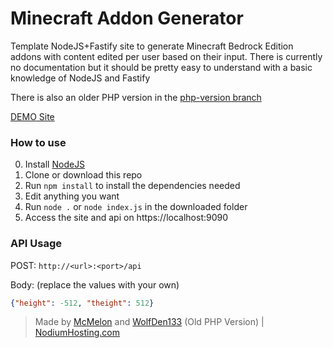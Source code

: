 # Minecraft Addon Generator
Template NodeJS+Fastify site to generate Minecraft Bedrock Edition addons with content edited per user based on their input. There is currently no documentation but it should be pretty easy to understand with a basic knowledge of NodeJS and Fastify

There is also an older PHP version in the [php-version branch](https://github.com/McMelonTV/mcpack-generator/tree/php-version)

[DEMO Site](https://mcpack.alphafreak.pw/)

### How to use
0. Install [NodeJS](https://nodejs.org/)
1. Clone or download this repo
2. Run `npm install` to install the dependencies needed
3. Edit anything you want
4. Run `node .` or `node index.js` in the downloaded folder
5. Access the site and api on https://localhost:9090

### API Usage
POST: `http://<url>:<port>/api`

Body: (replace the values with your own)
```json
{"height": -512, "theight": 512}
```

> Made by [McMelon](https://github.com/McMelonTV) and [WolfDen133](https://github.com/WolfDen133) (Old PHP Version) | [NodiumHosting.com](https://nodiumhosting.com)
